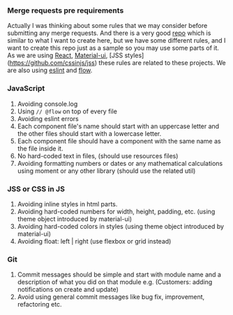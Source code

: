 ### Merge requests pre requirements
Actually I was thinking about some rules that we may consider before submitting any merge requests. And there is a very good [repo](https://github.com/elsewhencode/project-guidelines) which is similar to what I want to create here, but we have some different rules, and I want to create this repo just as a sample so you may use some parts of it.
As we are using [React](https://github.com/facebook/react), [Material-ui](https://github.com/mui-org/material-ui), [JSS styles] (https://github.com/cssinjs/jss) these rules are related to these projects. We are also using [eslint](https://github.com/eslint/eslint) and [flow](https://github.com/facebook/flow).

### JavaScript
1. Avoiding console.log
2. Using `// @flow` on top of every file
3. Avoiding eslint errors
4. Each component file's name should start with an uppercase letter and the other files should start with a lowercase letter.
5. Each component file should have a component with the same name as the file inside it.
6. No hard-coded text in files, (should use resources files)
7. Avoiding formatting numbers or dates or any mathematical calculations using moment or any other library (should use the related util)

### JSS or CSS in JS
1. Avoiding inline styles in html parts.
2. Avoiding hard-coded numbers for width, height, padding, etc. (using theme object introduced by material-ui)
3. Avoiding hard-coded colors in styles (using theme object introduced by material-ui)
4. Avoiding float: left | right (use flexbox or grid instead)

### Git
1. Commit messages should be simple and start with module name and a description of what you did on that module e.g. (Customers: adding notifications on create and update)
2. Avoid using general commit messages like bug fix, improvement, refactoring etc.
